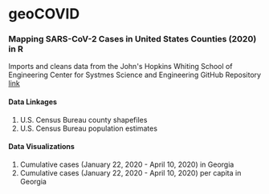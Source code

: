 # geoCOVID

### Mapping SARS-CoV-2 Cases in United States Counties (2020) in R

Imports and cleans data from the John's Hopkins Whiting School of Engineering Center for Systmes Science and Engineering GitHub Repository [link](https://github.com/CSSEGISandData)

#### Data Linkages
  1. U.S. Census Bureau county shapefiles
  2. U.S. Census Bureau population estimates
  
#### Data Visualizations
  1. Cumulative cases (January 22, 2020 - April 10, 2020) in Georgia
  2. Cumulative cases (January 22, 2020 - April 10, 2020) per capita in Georgia
